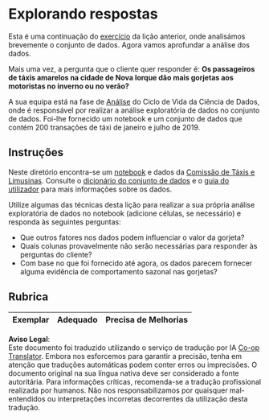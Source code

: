 <!--
CO_OP_TRANSLATOR_METADATA:
{
  "original_hash": "fcc7547171f4530f159676dd73ed772e",
  "translation_date": "2025-08-24T22:19:44+00:00",
  "source_file": "4-Data-Science-Lifecycle/15-analyzing/assignment.md",
  "language_code": "pt"
}
-->
# Explorando respostas

Esta é uma continuação do [exercício](../14-Introduction/assignment.md) da lição anterior, onde analisámos brevemente o conjunto de dados. Agora vamos aprofundar a análise dos dados.

Mais uma vez, a pergunta que o cliente quer responder é: **Os passageiros de táxis amarelos na cidade de Nova Iorque dão mais gorjetas aos motoristas no inverno ou no verão?**

A sua equipa está na fase de [Análise](README.md) do Ciclo de Vida da Ciência de Dados, onde é responsável por realizar a análise exploratória de dados no conjunto de dados. Foi-lhe fornecido um notebook e um conjunto de dados que contém 200 transações de táxi de janeiro e julho de 2019.

## Instruções

Neste diretório encontra-se um [notebook](../../../../4-Data-Science-Lifecycle/15-analyzing/assignment.ipynb) e dados da [Comissão de Táxis e Limusinas](https://docs.microsoft.com/en-us/azure/open-datasets/dataset-taxi-yellow?tabs=azureml-opendatasets). Consulte o [dicionário do conjunto de dados](https://www1.nyc.gov/assets/tlc/downloads/pdf/data_dictionary_trip_records_yellow.pdf) e o [guia do utilizador](https://www1.nyc.gov/assets/tlc/downloads/pdf/trip_record_user_guide.pdf) para mais informações sobre os dados.

Utilize algumas das técnicas desta lição para realizar a sua própria análise exploratória de dados no notebook (adicione células, se necessário) e responda às seguintes perguntas:

- Que outros fatores nos dados podem influenciar o valor da gorjeta?
- Quais colunas provavelmente não serão necessárias para responder às perguntas do cliente?
- Com base no que foi fornecido até agora, os dados parecem fornecer alguma evidência de comportamento sazonal nas gorjetas?

## Rubrica

Exemplar | Adequado | Precisa de Melhorias
--- | --- | ---

**Aviso Legal**:  
Este documento foi traduzido utilizando o serviço de tradução por IA [Co-op Translator](https://github.com/Azure/co-op-translator). Embora nos esforcemos para garantir a precisão, tenha em atenção que traduções automáticas podem conter erros ou imprecisões. O documento original na sua língua nativa deve ser considerado a fonte autoritária. Para informações críticas, recomenda-se a tradução profissional realizada por humanos. Não nos responsabilizamos por quaisquer mal-entendidos ou interpretações incorretas decorrentes da utilização desta tradução.